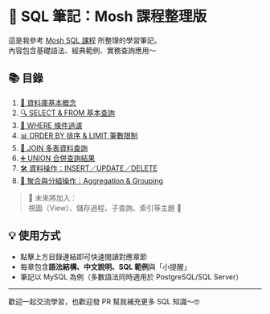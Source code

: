# 🧠 SQL 筆記：Mosh 課程整理版

這是我參考 [Mosh SQL 課程](https://codewithmosh.com/) 所整理的學習筆記。  
內容包含基礎語法、經典範例、實務查詢應用～  

## 📚 目錄

1. [📖 資料庫基本概念](01_intro_database.md)
2. [🔍 SELECT & FROM 基本查詢](02_select_from.md)
3. [🎯 WHERE 條件過濾](03_where.md)
4. [📊 ORDER BY 排序 & LIMIT 筆數限制](04_orderby_limit.md)
5. [📎 JOIN 多表資料查詢](05_join.md)
6. [➕ UNION 合併查詢結果](06_union.md)
7. [🛠️ 資料操作：INSERT／UPDATE／DELETE](07_insert_update_delete.md)
8. [🔢 聚合與分組操作｜Aggregation & Grouping](08_aggregation_grouping.md)

> 🚧 未來將加入：  
> 視圖（View）、儲存過程、子查詢、索引等主題 💪


## 💡 使用方式

- 點擊上方目錄連結即可快速閱讀對應章節
- 每章包含**語法結構、中文說明、SQL 範例**與「小提醒」
- 筆記以 MySQL 為例（多數語法同時適用於 PostgreSQL/SQL Server）
---

歡迎一起交流學習，也歡迎發 PR 幫我補充更多 SQL 知識～🤓
